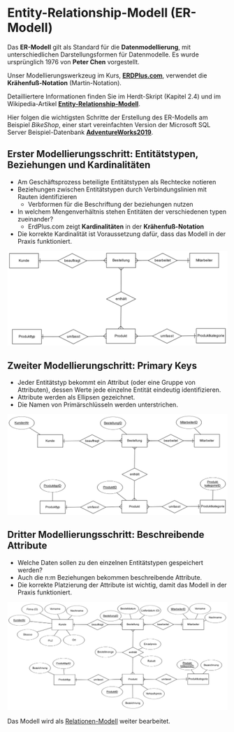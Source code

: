 # Entity-Relationship-Modell (ER-Modell)

Das **ER-Modell** gilt als Standard für die **Datenmodellierung**, mit unterschiedlichen Darstellungsformen für Datenmodelle. Es wurde ursprünglich 1976 von **Peter Chen** vorgestellt.

Unser Modellierungswerkzeug im Kurs, **[ERDPlus.com](https://erdplus.com/)**, verwendet die **Krähenfuß-Notation** (Martin-Notation).

Detailliertere Informationen finden Sie im Herdt-Skript (Kapitel 2.4) und im Wikipedia-Artikel **[Entity-Relationship-Modell](https://de.wikipedia.org/wiki/Entity-Relationship-Modell)**.

Hier folgen die wichtigsten Schritte der Erstellung des ER-Modells am Beispiel *BikeShop*, einer start vereinfachten Version der Microsoft SQL Server Beispiel-Datenbank **[AdventureWorks2019](https://learn.microsoft.com/en-us/sql/samples/adventureworks-install-configure)**.

## Erster Modellierungsschritt: Entitätstypen, Beziehungen und Kardinalitäten

- Am Geschäftsprozess beteiligte Entitätstypen als Rechtecke notieren
- Beziehungen zwischen Entitätstypen durch Verbindungslinien mit Rauten identifizieren
  - Verbformen für die Beschriftung der beziehungen nutzen
- In welchem Mengenverhältnis stehen Entitäten der verschiedenen typen zueinander?
  - ErdPlus.com zeigt **Kardinalitäten** in der **Krähenfuß-Notation**
- Die korrekte Kardinalität ist Voraussetzung dafür, dass das Modell in der Praxis funktioniert.

![Erster Modellierungsschritt](Grafiken/BikeShop-1.png)

## Zweiter Modellierungschritt: Primary Keys

- Jeder Entitätstyp bekommt ein Attribut (oder eine Gruppe von Attributen), dessen Werte jede einzelne Entität eindeutig identifizieren.
- Attribute werden als Ellipsen gezeichnet.
- Die Namen von Primärschlüsseln werden unterstrichen.

![Zweiter Modellierungsschritt](Grafiken/BikeShop-2.png)

## Dritter Modellierungsschritt: Beschreibende Attribute

- Welche Daten sollen zu den einzelnen Entitätstypen gespeichert werden?
- Auch die n:m Beziehungen bekommen beschreibende Attribute.
- Die korrekte Platzierung der Attribute ist wichtig, damit das Modell in der Praxis funktioniert.

![Dritter Modellierungsschritt](Grafiken/BikeShop-3.png)

Das Modell wird als [Relationen-Modell](../Relationen-Modelle/Relationen-Modelle.md) weiter bearbeitet.
